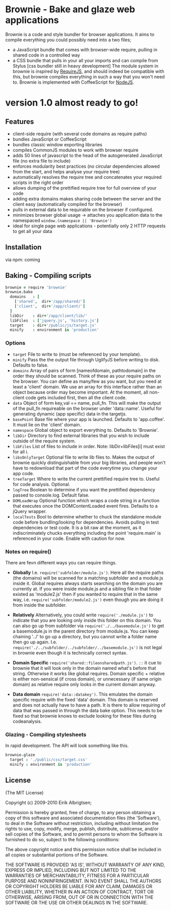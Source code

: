 # Brownie - Bake and glaze web applications

 Brownie is a code and style bundler for browser applications. It aims to compile everything you could possibly need into a two files;
 - a JavaScript bundle that comes with browser-wide require, pulling in shared code in a controlled way
 - a CSS bundle that pulls in your all your imports and can compile from Stylus [css bundler still in heavy development]
 The module system in brownie is inspired by [RequireJS](http://requirejs.org/), and should indeed be compatible with this,
 but brownie compiles everything in such a way that you won't need to.
 Brownie is implemented with CoffeeScript for [NodeJS](http://nodejs.org).

# version 1.0 almost ready to go!

## Features

  - client-side require (with several code domains as require paths)
  - bundles JavaScript or CoffeeScript
  - bundles classic window exporting libraries
  - compiles CommonJS modules to work with browser require
  - adds 50 lines of javascript to the head of the autogenerated JavaScript file (no extra file to include)
  - enforces modularity best practices (no circular dependencies allowed from the start, and helps analyse your require tree)
  - automatically resolves the require tree and concatenates your required scripts in the right order
  - allows dumping of the prettified require tree for full overview of your code
  - adding extra domains makes sharing code between the server and the client easy (automatically compiled for the browser)
  - pulls in external data to be requirable on the browser if configured.
  - minimizes browser global usage -> attaches you application data to the namespaced `window.(namespace || 'Brownie')`
  - ideal for single page web applications - potentially only 2 HTTP requests to get all your data

## Installation

via npm: coming


## Baking - Compiling scripts

```coffee
brownie = require 'brownie'
brownie.bake
  domains   : [
    ['shared',  dir+'/app/shared/']
    ['client',  dir+'/app/client/']
  ]
  libDir    : dir+'/app/client/lib/'
  libFiles  : ['jquery.js', 'history.js']
  target    : dir+'/public/js/target.js'
  minify    : environment is 'production'
```
### Options

 - `target`         File to write to (must be referenced by your template).
 - `minify`         Pass the the output file through UglifyJS before writing to disk. Defaults to false.
 - `domains`        Array of pairs of form [nameofdomain, pathtodomain] in the order they should be scanned. Think of these as your require paths on the browser. You can define as many/few as you want, but you need at least a 'client' domain.
 We use an array for this interface rather than an object because order may become important. At the moment, all non-client code gets included first, then all the client code.
 - `data`           Object of form key,val == name, pull_fn. This will make the output of the pull_fn requireable on the browser under 'data::name'. Useful for generating dynamic (app specific) data in the targetjs.
 - `basePoint`      Base file where your app is launched. Defaults to 'app.coffee'. It must lie on the 'client' domain.
 - `namespace`      Global object to export everything to. Defaults to 'Brownie'.
 - `libDir`         Directory to find external libraries that you wish to include outside of the require system.
 - `libFiles`       List of files to include in order. Note: libDir+libFiles[i] must exist for all i.
 - `libsOnlyTarget` Optional file to write lib files to. Makes the output of brownie quickly distinguishable from your big libraries, and people won't have to redownload that part of the code everytime you change your app code.
 - `treeTarget`     Where to write the current prettified require tree to. Useful for code analysis. Optional.
 - `logTree`        Boolean to determine if you want the prettified dependency passed to console.log. Default false.
 - `DOMLoadWrap`    Optional function which wraps a code string in a function that executes once the DOMContentLoaded event fires. Defaults to a jQuery wrapper.
 - `localTests`     Bool to determine whether to chuck the standalone module code before bundling/looking for dependencies. Avoids pulling in test dependencies or test code.
 It is a bit raw at the moment, as it indiscriminately chucks everything including the point 'require.main' is referenced in your code. Enable with caution for now.

### Notes on require()

There are fevn different ways you can require things.
 - **Globally**       I.e. `require('subfolder/module.js')`. Here all the require paths (the domains) will be scanned for a matching subfolder and a module.js inside it.
 Global requires always starts searching on the domain you are currently at. If you were inside module.js and a sibling file in that folder existed as 'module2.js' then
 if you wanted to require that in the same way, i.e. `require('subfolder/module2.js')` even though you are doing it from inside the subfolder.

 - **Relatively**     Alternatively, you could write `require('./module.js')` to indicate that you are looking only inside this folder on this domain. You can also go up from subfolder via
 `require('./../basemodule.js')` to get a basemodule.js in the parent directory from module.js. You can keep chaining '../' to go up a directory, but you cannot write a folder name then go up again.
 I.e. `require('./../subfolder/../subfolder/../basemodule.js')` is not legal in brownie even though it is technically correct syntax.

 - **Domain Specific**  `require('shared::fileonsharedpath.js')`. `::`  it cue to brownie that it will look only in the domain named what's before that string. Otherwise it works like global requires.
 Domain specific + relative is either non-sensical (if cross domain), or unnecessary (if same origin domain) as relative require only looks in the current domain anyway.

 - **Data domain**      `require('data::datakey')`. This emulates the domain specific require with the fixed 'data' domain. This domain is reserved and does not actually have to have a path.
 It is there to allow requiring of data that was passed in through the data bake option. This needs to be fixed so that brownie knows to exclude looking for these files during codeanalysis.

### Glazing - Compiling stylesheets
In rapid development. The API will look something like this.

```coffee
brownie.glaze
  target : './public/css/target.css'
  minify : environment is 'production'
```


## License

(The MIT License)

Copyright (c) 2009-2010 Eirik Albrigtsen;

Permission is hereby granted, free of charge, to any person obtaining
a copy of this software and associated documentation files (the
'Software'), to deal in the Software without restriction, including
without limitation the rights to use, copy, modify, merge, publish,
distribute, sublicense, and/or sell copies of the Software, and to
permit persons to whom the Software is furnished to do so, subject to
the following conditions:

The above copyright notice and this permission notice shall be
included in all copies or substantial portions of the Software.

THE SOFTWARE IS PROVIDED 'AS IS', WITHOUT WARRANTY OF ANY KIND,
EXPRESS OR IMPLIED, INCLUDING BUT NOT LIMITED TO THE WARRANTIES OF
MERCHANTABILITY, FITNESS FOR A PARTICULAR PURPOSE AND NONINFRINGEMENT.
IN NO EVENT SHALL THE AUTHORS OR COPYRIGHT HOLDERS BE LIABLE FOR ANY
CLAIM, DAMAGES OR OTHER LIABILITY, WHETHER IN AN ACTION OF CONTRACT,
TORT OR OTHERWISE, ARISING FROM, OUT OF OR IN CONNECTION WITH THE
SOFTWARE OR THE USE OR OTHER DEALINGS IN THE SOFTWARE.
